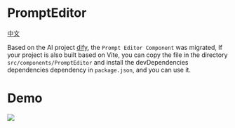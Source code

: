 <h1>PromptEditor</h1>

[中文](https://github.com/forestxieCode/PromptEditor/blob/main/README.zh-CN.md)

Based on the AI project [dify](https://github.com/langgenius/dify/tree/main/web/app/components/base/prompt-editor), the `Prompt Editor Component` was migrated, If your project is also built based on Vite, you can copy the file in the directory `src/components/PromptEditor` and install the devDependencies dependencies dependency in `package.json`, and you can use it.

# Demo
<img src="./demo.gif" />